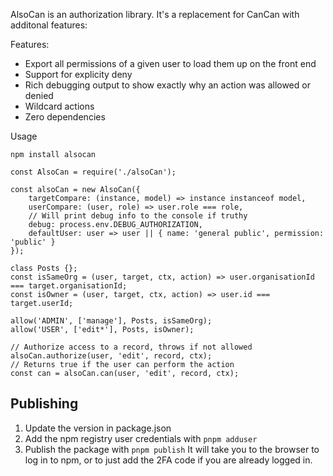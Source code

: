 AlsoCan is an authorization library. It's a replacement for CanCan with additonal features:

Features: 
* Export all permissions of a given user to load them up on the front end
* Support for explicity deny
* Rich debugging output to show exactly why an action was allowed or denied
* Wildcard actions
* Zero dependencies

Usage

```
npm install alsocan
```

```
const AlsoCan = require('./alsoCan');

const alsoCan = new AlsoCan({
	targetCompare: (instance, model) => instance instanceof model,
	userCompare: (user, role) => user.role === role,
    // Will print debug info to the console if truthy
	debug: process.env.DEBUG_AUTHORIZATION,
	defaultUser: user => user || { name: 'general public', permission: 'public' }
});

class Posts {};
const isSameOrg = (user, target, ctx, action) => user.organisationId === target.organisationId;
const isOwner = (user, target, ctx, action) => user.id === target.userId;

allow('ADMIN', ['manage'], Posts, isSameOrg);
allow('USER', ['edit*'], Posts, isOwner);

// Authorize access to a record, throws if not allowed
alsoCan.authorize(user, 'edit', record, ctx);
// Returns true if the user can perform the action
const can = alsoCan.can(user, 'edit', record, ctx);
```

## Publishing
1. Update the version in package.json
2. Add the npm registry user credentials with `pnpm adduser`
3. Publish the package with `pnpm publish` It will take you to the browser to log in to npm, or to just add the 2FA code if you are already logged in.
